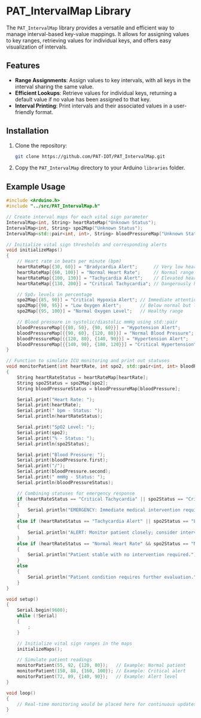 # PAT_IntervalMap Library

The `PAT_IntervalMap` library provides a versatile and efficient way to manage interval-based key-value mappings. It allows for assigning values to key ranges, retrieving values for individual keys, and offers easy visualization of intervals.

## Features

- **Range Assignments**: Assign values to key intervals, with all keys in the interval sharing the same value.
- **Efficient Lookups**: Retrieve values for individual keys, returning a default value if no value has been assigned to that key.
- **Interval Printing**: Print intervals and their associated values in a user-friendly format.

## Installation

1. Clone the repository:

    ```bash
    git clone https://github.com/PAT-IOT/PAT_IntervalMap.git
    ```

2. Copy the `PAT_IntervalMap` directory to your Arduino `libraries` folder.

## Example Usage

```cpp
#include <Arduino.h>
#include "../src/PAT_IntervalMap.h"

// Create interval maps for each vital sign parameter
IntervalMap<int, String> heartRateMap("Unknown Status");
IntervalMap<int, String> spo2Map("Unknown Status");
IntervalMap<std::pair<int, int>, String> bloodPressureMap("Unknown Status");

// Initialize vital sign thresholds and corresponding alerts
void initializeMaps()
{
    // Heart rate in beats per minute (bpm)
    heartRateMap[{30, 60}] = "Bradycardia Alert";      // Very low heart rate
    heartRateMap[{60, 100}] = "Normal Heart Rate";     // Normal range
    heartRateMap[{100, 130}] = "Tachycardia Alert";    // Elevated heart rate
    heartRateMap[{130, 200}] = "Critical Tachycardia"; // Dangerously high heart rate

    // SpO₂ levels in percentage
    spo2Map[{85, 90}] = "Critical Hypoxia Alert"; // Immediate attention needed
    spo2Map[{90, 95}] = "Low Oxygen Alert";       // Below normal but less critical
    spo2Map[{95, 100}] = "Normal Oxygen Level";   // Healthy range

    // Blood pressure in systolic/diastolic mmHg using std::pair
    bloodPressureMap[{{80, 50}, {90, 60}}] = "Hypotension Alert";        // Low BP
    bloodPressureMap[{{90, 60}, {120, 80}}] = "Normal Blood Pressure";   // Normal BP
    bloodPressureMap[{{120, 80}, {140, 90}}] = "Hypertension Alert";     // High BP
    bloodPressureMap[{{140, 90}, {180, 120}}] = "Critical Hypertension"; // Dangerously high BP
}

// Function to simulate ICU monitoring and print out statuses
void monitorPatient(int heartRate, int spo2, std::pair<int, int> bloodPressure)
{
    String heartRateStatus = heartRateMap[heartRate];
    String spo2Status = spo2Map[spo2];
    String bloodPressureStatus = bloodPressureMap[bloodPressure];

    Serial.print("Heart Rate: ");
    Serial.print(heartRate);
    Serial.print(" bpm - Status: ");
    Serial.println(heartRateStatus);

    Serial.print("SpO2 Level: ");
    Serial.print(spo2);
    Serial.print("% - Status: ");
    Serial.println(spo2Status);

    Serial.print("Blood Pressure: ");
    Serial.print(bloodPressure.first);
    Serial.print("/");
    Serial.print(bloodPressure.second);
    Serial.print(" mmHg - Status: ");
    Serial.println(bloodPressureStatus);

    // Combining statuses for emergency response
    if (heartRateStatus == "Critical Tachycardia" || spo2Status == "Critical Hypoxia Alert" || bloodPressureStatus == "Critical Hypertension")
    {
        Serial.println("EMERGENCY: Immediate medical intervention required!");
    }
    else if (heartRateStatus == "Tachycardia Alert" || spo2Status == "Low Oxygen Alert" || bloodPressureStatus == "Hypertension Alert")
    {
        Serial.println("ALERT: Monitor patient closely; consider intervention.");
    }
    else if (heartRateStatus == "Normal Heart Rate" && spo2Status == "Normal Oxygen Level" && bloodPressureStatus == "Normal Blood Pressure")
    {
        Serial.println("Patient stable with no intervention required.");
    }
    else
    {
        Serial.println("Patient condition requires further evaluation.");
    }
}

void setup()
{
    Serial.begin(9600);
    while (!Serial)
    {
        ;
    }

    // Initialize vital sign ranges in the maps
    initializeMaps();

    // Simulate patient readings
    monitorPatient(55, 92, {120, 80});   // Example: Normal patient
    monitorPatient(150, 88, {160, 100}); // Example: Critical alert
    monitorPatient(72, 89, {140, 90});   // Example: Alert level
}

void loop()
{
    // Real-time monitoring would be placed here for continuous updates
}
